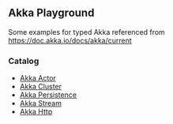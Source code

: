 ## Akka Playground

Some examples for typed Akka referenced from https://doc.akka.io/docs/akka/current

### Catalog

* [Akka Actor](./src/main/scala/com/github/al/assad/akka/actor)
* [Akka Cluster](./src/main/scala/com/github/al/assad/akka/cluster)
* [Akka Persistence](./src/main/scala/com/github/al/assad/akka/persistence)
* [Akka Stream](./src/main/scala/com/github/al/assad/akka/stream)
* [Akka Http](./src/main/scala/com/github/al/assad/akka/http)


<br>

